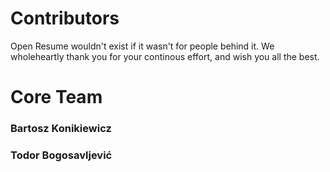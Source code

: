 # Contributors

Open Resume wouldn't exist if it wasn't for people behind it. We wholeheartly thank you for your continous effort, and wish you all the best.

# Core Team



### Bartosz Konikiewicz

### Todor Bogosavljević